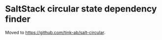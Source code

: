 SaltStack circular state dependency finder
==========================================

Moved to https://github.com/tink-ab/salt-circular.
